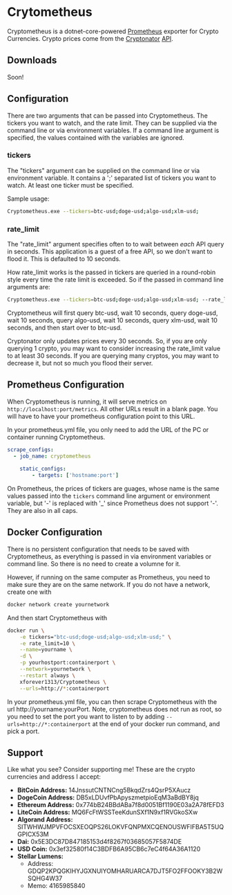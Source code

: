 # Crytometheus

Cryptometheus is a dotnet-core-powered [Prometheus](https://prometheus.io/) exporter for Crypto Currencies.  Crypto prices come from the [Cryptonator](https://www.cryptonator.com/) [API](https://www.cryptonator.com/api).

## Downloads

Soon!

## Configuration

There are two arguments that can be passed into Cryptometheus.  The tickers you want to watch, and the rate limit.  They can be supplied via the command line or via environment variables.  If a command line argument is specified, the values contained with the variables are ignored.

### tickers

The "tickers" argument can be supplied on the command line or via environment variable.  It contains a ';' separated list of tickers you want to watch.  At least one ticker must be specified.

Sample usage:

```sh
Cryptometheus.exe --tickers=btc-usd;doge-usd;algo-usd;xlm-usd;
```

### rate_limit

The "rate\_limit" argument specifies often to to wait between _each_ API query in seconds.  This application is a guest of a free API, so we don't want to flood it.  This is defaulted to 10 seconds.

How rate_limit works is the passed in tickers are queried in a round-robin style every time the rate limit is exceeded.  So if the passed in command line arguments are:

```sh
Cryptometheus.exe --tickers=btc-usd;doge-usd;algo-usd;xlm-usd; --rate_limit=10
```

Cryptometheus will first query btc-usd, wait 10 seconds, query doge-usd, wait 10 seconds, query algo-usd, wait 10 seconds, query xlm-usd, wait 10 seconds, and then start over to btc-usd.

Cryptonator only updates prices every 30 seconds.  So, if you are only querying 1 crypto, you may want to consider increasing the rate_limit value to at least 30 seconds.  If you are querying many cryptos, you may want to decrease it, but not so much you flood their server.

## Prometheus Configuration

When Cryptometheus is running, it will serve metrics on ```http://localhost:port/metrics```. All other URLs result in a blank page.  You will have to have your prometheus configuration point to this URL.

In your prometheus.yml file, you only need to add the URL of the PC or container running Cryptometheus.

```yml
scrape_configs:
  - job_name: cryptometheus
    
    static_configs:
        - targets: ['hostname:port']
```

On Prometheus, the prices of tickers are guages, whose name is the same values passed into the ```tickers``` command line argument or environment variable, but '-' is replaced with '_' since Prometheus does not support '-'.  They are also in all caps.

## Docker Configuration

There is no persistent configuration that needs to be saved with Cryptometheus, as everything is passed in via environment variables or command line.  So there is no need to create a volumne for it.

However, if running on the same computer as Prometheus, you need to make sure they are on the same network.  If you do not have a network, create one with

```sh
docker network create yournetwork
```

And then start Cryptometheus with

```sh
docker run \
    -e tickers="btc-usd;doge-usd;algo-usd;xlm-usd;" \
    -e rate_limit=10 \
    --name=yourname \
    -d \
    -p yourhostport:containerport \
    --network=yournetwork \
    --restart always \
    xforever1313/Cryptometheus \
    --urls=http://*:containerport
```

In your prometheus.yml file, you can then scrape Cryptometheus with the url http://yourname:yourPort. Note, cryptometheus does not run as root, so you need to set the port you want to listen to by adding ```--urls=http://*:containerport``` at the end of your docker run command, and pick a port.

## Support

Like what you see?  Consider supporting me!  These are the crypto currencies and address I accept:

* **BitCoin Address:** 14JnssutCNTNCng5BkqdZrs4QsrP5XAucz
* **DogeCoin Address:** DB5xLDUvfPbApyszmetpioEqM3aBdBY8jq
* **Ethereum Address:** 0x774bB24BBdABa7f8d0051Bf1190E03a2A78fEFD3
* **LiteCoin Address:** MQ6FcFtWSSTeeKdunSXf1N9xf1RVGkoSXw
* **Algorand Address:** SITWHWJMPVFOCSXEOQPS26LOKVFQNPMXCQENOUSWFIFBA5T5UQGPICX53M
* **Dai:** 0x5E3DC87D847185153d4f8267f03685057F5874DE
* **USD Coin:** 0x3ef32580f14C3BDFB6A95CB6c7eC4f64A36A1120
* **Stellar Lumens:**
  * Address: GDQP2KPQGKIHYJGXNUIYOMHARUARCA7DJT5FO2FFOOKY3B2WSQHG4W37
  * Memo: 4165985840
